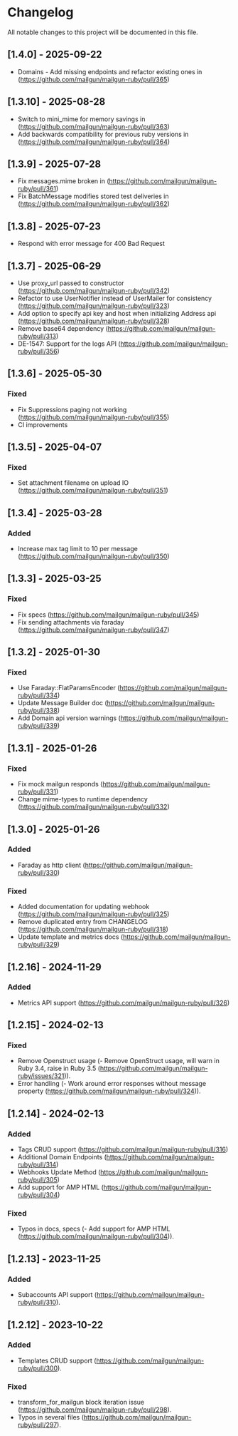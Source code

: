 # Changelog

All notable changes to this project will be documented in this file.

## [1.4.0] - 2025-09-22

 - Domains - Add missing endpoints and refactor existing ones in (https://github.com/mailgun/mailgun-ruby/pull/365)

## [1.3.10] - 2025-08-28

 - Switch to mini_mime for memory savings in (https://github.com/mailgun/mailgun-ruby/pull/363)
 - Add backwards compatibility for previous ruby versions in (https://github.com/mailgun/mailgun-ruby/pull/364)

## [1.3.9] - 2025-07-28

 - Fix messages.mime broken in (https://github.com/mailgun/mailgun-ruby/pull/361)
 - Fix BatchMessage modifies stored test deliveries in (https://github.com/mailgun/mailgun-ruby/pull/362)

## [1.3.8] - 2025-07-23

- Respond with error message for 400 Bad Request

## [1.3.7] - 2025-06-29

- Use proxy_url passed to constructor (https://github.com/mailgun/mailgun-ruby/pull/342)
- Refactor to use UserNotifier instead of UserMailer for consistency (https://github.com/mailgun/mailgun-ruby/pull/323)
- Add option to specify api key and host when initializing Address api (https://github.com/mailgun/mailgun-ruby/pull/328)
- Remove base64 dependency (https://github.com/mailgun/mailgun-ruby/pull/313)
- DE-1547: Support for the logs API (https://github.com/mailgun/mailgun-ruby/pull/356)

## [1.3.6] - 2025-05-30

### Fixed

- Fix Suppressions paging not working (https://github.com/mailgun/mailgun-ruby/pull/355)
- CI improvements

## [1.3.5] - 2025-04-07

### Fixed

- Set attachment filename on upload IO (https://github.com/mailgun/mailgun-ruby/pull/351)

## [1.3.4] - 2025-03-28

### Added

- Increase max tag limit to 10 per message (https://github.com/mailgun/mailgun-ruby/pull/350)

## [1.3.3] - 2025-03-25

### Fixed

- Fix specs (https://github.com/mailgun/mailgun-ruby/pull/345)
- Fix sending attachments via faraday (https://github.com/mailgun/mailgun-ruby/pull/347)

## [1.3.2] - 2025-01-30

### Fixed

- Use Faraday::FlatParamsEncoder (https://github.com/mailgun/mailgun-ruby/pull/334)
- Update Message Builder doc (https://github.com/mailgun/mailgun-ruby/pull/338)
- Add Domain api version warnings (https://github.com/mailgun/mailgun-ruby/pull/339)

## [1.3.1] - 2025-01-26

### Fixed

- Fix mock mailgun responds (https://github.com/mailgun/mailgun-ruby/pull/331)
- Change mime-types to runtime dependency (https://github.com/mailgun/mailgun-ruby/pull/332)

## [1.3.0] - 2025-01-26

### Added

- Faraday as http client (https://github.com/mailgun/mailgun-ruby/pull/330)

### Fixed

- Added documentation for updating webhook (https://github.com/mailgun/mailgun-ruby/pull/325)
- Remove duplicated entry from CHANGELOG (https://github.com/mailgun/mailgun-ruby/pull/318)
- Update template and metrics docs (https://github.com/mailgun/mailgun-ruby/pull/329)

## [1.2.16] - 2024-11-29

### Added

- Metrics API support (https://github.com/mailgun/mailgun-ruby/pull/326)

## [1.2.15] - 2024-02-13

### Fixed

- Remove Openstruct usage (- Remove OpenStruct usage, will warn in Ruby 3.4, raise in Ruby 3.5 (https://github.com/mailgun/mailgun-ruby/issues/321)).
- Error handling (- Work around error responses without message property (https://github.com/mailgun/mailgun-ruby/pull/324)).

## [1.2.14] - 2024-02-13

### Added

- Tags CRUD support (https://github.com/mailgun/mailgun-ruby/pull/316)
- Additional Domain Endpoints (https://github.com/mailgun/mailgun-ruby/pull/314)
- Webhooks Update Method (https://github.com/mailgun/mailgun-ruby/pull/305)
- Add support for AMP HTML (https://github.com/mailgun/mailgun-ruby/pull/304)

### Fixed

- Typos in docs, specs (- Add support for AMP HTML (https://github.com/mailgun/mailgun-ruby/pull/304)).

## [1.2.13] - 2023-11-25

### Added

- Subaccounts API support (https://github.com/mailgun/mailgun-ruby/pull/310).

## [1.2.12] - 2023-10-22

### Added

- Templates CRUD support (https://github.com/mailgun/mailgun-ruby/pull/300).

### Fixed

- transform_for_mailgun block iteration issue (https://github.com/mailgun/mailgun-ruby/pull/298).
- Typos in several files (https://github.com/mailgun/mailgun-ruby/pull/297).
